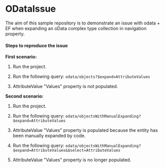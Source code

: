 # ODataIssue

The aim of this sample repository is to demonstrate an issue with odata + EF when expanding an oData complex type collection in navigation property.

#### Steps to reproduce the issue

**First scenario:**
1. Run the project.

2. Run the following query: `odata/objects?$expand=AttributeValues`

3. AttributeValue "Values" property is not populated.


**Second scenario:**
1. Run the project.

2. Run the following query: `odata/objectsWithManualExpanding?$expand=AttributeValues`

3. AttributeValue "Values" property is populated because the entity has been manually expanded by code.

4. Run the following query: `odata/objectsWithManualExpanding?$expand=AttributeValues&$select=AttributeValues`

5. AttributeValue "Values" property is no longer populated.
